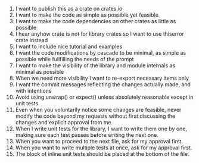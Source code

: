 1. I want to publish this as a crate on crates.io
2. I want to make the code as simple as possible yet feasible
3. I want to make the code dependencies on other crates as little as possible 
4. I hear anyhow crate is not for library crates so I want to use thiserror crate instead
5. I want to include nice tutorial and examples
7. I want the code modifications by cascade to be minimal, as simple as possible while fullfilling the needs of the prompt
8. I want to make the visibility of the library and module internals as minimal as possible
9. When we need more visibility I want to re-export necessary items only
10. I want the commit messages reflecting the changes actually made, and with intentions
11. Avoid using unwrap() or expect() unless absolutely reasonable except in unit tests.
12. Even when you voluntarily notice some changes are feasible, never modify the code beyond my requests without first discussing the changes and explicit approval from me.
13. When I write unit tests for the library, I want to write them one by one, making sure each test passes before writing the next one.
14. When you want to proceed to the next file, ask for my approval first.
15. When you want to write multiple tests at once, ask for my approval first.
17. The block of inline unit tests should be placed at the bottom of the file.
